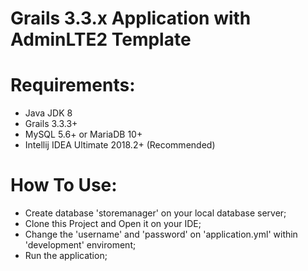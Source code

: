 # Grails 3.3.x Application with AdminLTE2 Template

# Requirements:
- Java JDK 8
- Grails 3.3.3+
- MySQL 5.6+ or MariaDB 10+
- Intellij IDEA Ultimate 2018.2+ (Recommended)

# How To Use:
- Create database 'storemanager' on your local database server;
- Clone this Project and Open it on your IDE;
- Change the 'username' and 'password' on 'application.yml' within 'development' enviroment;
- Run the application;